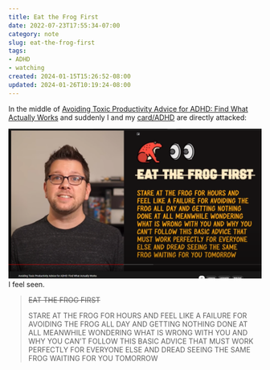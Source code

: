 ```yaml
---
title: Eat the Frog First
date: 2022-07-23T17:55:34-07:00
category: note
slug: eat-the-frog-first
tags:
- ADHD
- watching
created: 2024-01-15T15:26:52-08:00
updated: 2024-01-26T10:19:24-08:00
---
```


In the middle of [Avoiding Toxic Productivity Advice for ADHD: Find What Actually Works](https://www.youtube.com/watch?v=JsT3KPYJFl4) and suddenly I and my [card/ADHD](../../../card/ADHD.md) are directly attacked:

![attachments/img/2022-07-23-eat-the-frog-first.png](../../../attachments/img/2022-07-23-eat-the-frog-first.png)
I feel seen.

<!--more-->


 > 
 > ~~EAT THE FROG FIRST~~
 > 
 > STARE AT THE FROG FOR HOURS AND
 > FEEL LIKE A FAILURE FOR AVOIDING THE
 > FROG ALL DAY AND GETTING NOTHING
 > DONE AT ALL MEANWHILE WONDERING
 > WHAT IS WRONG WITH YOU AND WHY YOU
 > CAN'T FOLLOW THIS BASIC ADVICE THAT
 > MUST WORK PERFECTLY FOR EVERYONE
 > ELSE AND DREAD SEEING THE SAME
 > FROG WAITING FOR YOU TOMORROW
